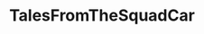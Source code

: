 ---
title: TalesFromTheSquadCar
crosslinks:
- MilitaryStories
- youtubefactsbot
- AskLEO
- ProtectAndServe
- JUSTNOMIL
- ccw
- beetlejuicing
- mitsubishi
- bestof
- spam
- amibeingdetained
- instantkarma
- gifs
- BurningMan
- dog_irl
- wordstoliveby
- talesfromprintandcopy
- JusticeServed
- wholesome
- hfy
---